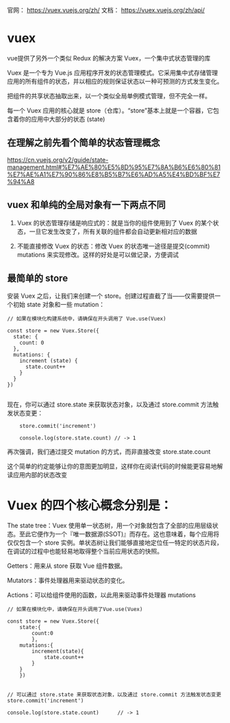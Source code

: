

官网： https://vuex.vuejs.org/zh/
文档： https://vuex.vuejs.org/zh/api/



# vuex

vue提供了另外一个类似 Redux 的解决方案 Vuex，一个集中式状态管理的库

Vuex 是一个专为 Vue.js 应用程序开发的状态管理模式。它采用集中式存储管理应用的所有组件的状态，并以相应的规则保证状态以一种可预测的方式发生变化。

把组件的共享状态抽取出来，以一个类似全局单例模式管理，但不完全一样。

每一个 Vuex 应用的核心就是 store（仓库）。“store”基本上就是一个容器，它包含着你的应用中大部分的状态 (state)


## 在理解之前先看个简单的状态管理概念

https://cn.vuejs.org/v2/guide/state-management.html#%E7%AE%80%E5%8D%95%E7%8A%B6%E6%80%81%E7%AE%A1%E7%90%86%E8%B5%B7%E6%AD%A5%E4%BD%BF%E7%94%A8



## vuex 和单纯的全局对象有一下两点不同

1. Vuex 的状态管理存储是响应式的：就是当你的组件使用到了 Vuex 的某个状态，一旦它发生改变了，所有关联的组件都会自动更新相对应的数据

2. 不能直接修改 Vuex 的状态：修改 Vuex 的状态唯一途径是提交(commit) mutations 来实现修改。这样的好处是可以做记录，方便调试



## 最简单的 store

安装 Vuex 之后，让我们来创建一个 store。创建过程直截了当——仅需要提供一个初始 state 对象和一些 mutation：

```
// 如果在模块化构建系统中，请确保在开头调用了 Vue.use(Vuex)

const store = new Vuex.Store({
  state: {
    count: 0
  },
  mutations: {
    increment (state) {
      state.count++
    }
  }
})


```

现在，你可以通过 store.state 来获取状态对象，以及通过 store.commit 方法触发状态变更：

```
	store.commit('increment')

	console.log(store.state.count) // -> 1

```

再次强调，我们通过提交 mutation 的方式，而非直接改变 store.state.count

这个简单的约定能够让你的意图更加明显，这样你在阅读代码的时候能更容易地解读应用内部的状态改变




# Vuex 的四个核心概念分别是： 

The state tree：Vuex 使用单一状态树，用一个对象就包含了全部的应用层级状态。至此它便作为一个『唯一数据源(SSOT)』而存在。这也意味着，每个应用将仅仅包含一个 store 实例。单状态树让我们能够直接地定位任一特定的状态片段，在调试的过程中也能轻易地取得整个当前应用状态的快照。 

Getters：用来从 store 获取 Vue 组件数据。 

Mutators：事件处理器用来驱动状态的变化。 

Actions：可以给组件使用的函数，以此用来驱动事件处理器 mutations  


```
// 如果在模块化中，请确保在开头调用了Vue.use(Vuex)

const store = new Vuex.Store({
	state:{
		count:0
		},
	mutations:{
		increment(state){
			state.count++
		}
	}
	})


// 可以通过 store.state 来获取状态对象，以及通过 store.commit 方法触发状态变更
store.commit('increment')

console.log(store.state.count)		// -> 1

```
